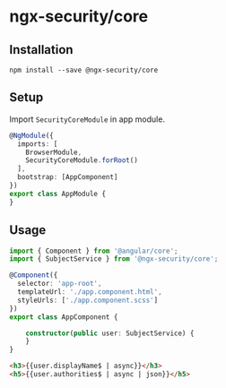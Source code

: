 # ngx-security/core

## Installation

```shell script
npm install --save @ngx-security/core
```

## Setup

Import `SecurityCoreModule` in app module.

```typescript
@NgModule({
  imports: [
    BrowserModule,
    SecurityCoreModule.forRoot()
  ],
  bootstrap: [AppComponent]
})
export class AppModule {
}
```

## Usage

```typescript
import { Component } from '@angular/core';
import { SubjectService } from '@ngx-security/core';

@Component({
  selector: 'app-root',
  templateUrl: './app.component.html',
  styleUrls: ['./app.component.scss']
})
export class AppComponent {

    constructor(public user: SubjectService) {
    }
}
```

```html
<h3>{{user.displayName$ | async}}</h3>
<h5>{{user.authorities$ | async | json}}</h5>
```
